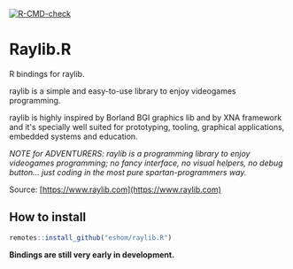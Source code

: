 [![R-CMD-check](https://github.com/eshom/raylib.R/actions/workflows/R_CMD_check_workflow.yml/badge.svg)](https://github.com/eshom/raylib.R/blob/master/.github/workflows/R_CMD_check_workflow.yml)

# Raylib.R

R bindings for raylib.

raylib is a simple and easy-to-use library to enjoy videogames programming.

raylib is highly inspired by Borland BGI graphics lib
and by XNA framework and it's specially well suited for prototyping,
tooling, graphical applications, embedded systems and education.

_NOTE for ADVENTURERS: raylib is a programming library to enjoy videogames programming;
no fancy interface, no visual helpers, no debug button...
just coding in the most pure spartan-programmers way._

Source: [https://www.raylib.com](https://www.raylib.com)

## How to install
```r
remotes::install_github("eshom/raylib.R")
```

**Bindings are still very early in development.**
